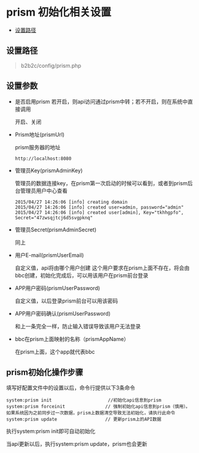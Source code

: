 # prism 初始化相关设置

- [设置路径](#setup-url)

<a name="setup-url"></a>
## 设置路径
> b2b2c/config/prism.php

<a name="setup-params"></a>
## 设置参数
  - 是否启用prism
  若开启，则api访问通过prism中转；若不开启，则在系统中直接调用

    开启、关闭

  - Prism地址(prismUrl)

    prism服务器的地址

    ```
    http://localhost:8080
    ```

  - 管理员Key(prismAdminKey)

    管理员的数据连接key，在prism第一次启动的时候可以看到，或者到prism后台管理员用户中心查看
    ```
    2015/04/27 14:26:06 [info] creating domain
    2015/04/27 14:26:06 [info] created user=admin, password="admin"
    2015/04/27 14:26:06 [info] created user[admin], Key="tkhhgpfo", Secret="47zwsqjtcj6d5svgpknq"
    ```

  - 管理员Secret(prismAdminSecret)

    同上

  - 用户E-mail(prismUserEmail)

    自定义值，api将由哪个用户创建
    这个用户要求在prism上面不存在，将会由bbc创建，初始化完成后，可以用该用户在prism前台登录

  - APP用户密码(prismUserPassword)

    自定义值，以后登录prism前台可以用该密码

  - APP用户密码确认(prismUserPassword)

    和上一条完全一样，防止输入错误导致该用户无法登录

  - bbc在prism上面映射的名称（prismAppName）

    在prism上面，这个app就代表bbc


<a name="setup-steps"></a>
## prism初始化操作步骤

填写好配置文件中的设置以后，命令行提供以下3条命令
```
system:prism init                     //初始化api信息到prism
system:prism forceinit               // 强制初始化api信息到prism（慎用）。如果系统因为之前同步过一次数据，prism上数据清空导致无法初始化，请执行此命令
system:prism update                  // 更新prism上的API数据
```

执行system:prism init即可自动初始化

当api更新以后，执行system:prism update，prism也会更新


